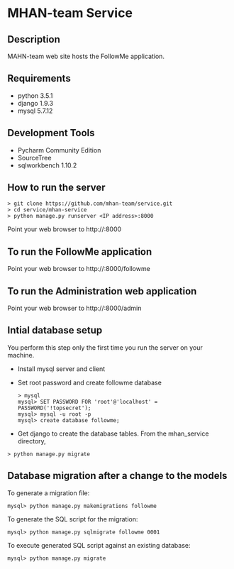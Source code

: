 #  MHAN-team Service

## Description

MAHN-team web site hosts the FollowMe application.

## Requirements

* python 3.5.1
* django 1.9.3
* mysql 5.7.12

## Development Tools

* Pycharm Community Edition
* SourceTree
* sqlworkbench 1.10.2

## How to run the server

```
> git clone https://github.com/mhan-team/service.git
> cd service/mhan-service
> python manage.py runserver <IP address>:8000
```

Point your web browser to http://<IP address>:8000

## To run the FollowMe application

Point your web browser to http://<IP address>:8000/followme

## To run the Administration web application

Point your web browser to http://<IP address>:8000/admin

## Intial database setup

You perform this step only the first time you run the server on your machine.

* Install mysql server and client
* Set root password and create followme database

    ```
    > mysql
    mysql> SET PASSWORD FOR 'root'@'localhost' = PASSWORD('!topsecret');
    mysql> mysql -u root -p
    mysql> create database followme;
    ```
* Get django to create the database tables.  From the mhan_service directory,

```
> python manage.py migrate
```

## Database migration after a change to the models

To generate a migration file:

```
mysql> python manage.py makemigrations followme
```

To generate the SQL script for the migration:

```
mysql> python manage.py sqlmigrate followme 0001
```
To execute generated SQL script against an existing database:

```
mysql> python manage.py migrate
```